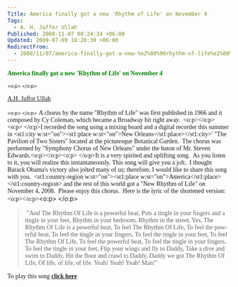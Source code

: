 ```yaml
---
Title: America finally got a new 'Rhythm of Life' on November 4
Tags:
  - A. H. Jaffor Ullah
Published: 2008-11-07 08:24:34 +06:00
Updated: 2009-07-09 18:20:39 +06:00
RedirectFrom:
  - 2008/11/07/america-finally-got-a-new-%e2%80%98rhythm-of-life%e2%80%99-on-november-4/
---
```



<p style="margin: 0pt" class="MsoNormal"><font face="Times New Roman"><strong><font color="#008000"><st1:country-region w:st="on"><st1:place w:st="on">America</st1:place></st1:country-region> finally got a new 'Rhythm of Life' on November 4 </font></strong></font></p>

<span style="font-size: 8pt"><o:p><font face="Times New Roman"> </font></o:p></span>
<p style="margin: 0pt" class="MsoNormal"><font face="Times New Roman"><a href="https://muktomona.com/Articles/jaffor/index.htm">A.H. Jaffor Ullah</a></font></p>

<span style="font-size: 8pt"><o:p><font face="Times New Roman"> </font></o:p></span> <font face="Times New Roman"><span style="font-family: Verdana">A chorus by the name "Rhythm of Life" was first published in 1966 and it composed by Cy Coleman, which became a Broadway hit right away.<span>  </span><o:p></o:p></span><span style="font-family: Verdana"><o:p> </o:p></span><span style="font-family: Verdana">I recorded the song using a mixing board and a digital recorder this summer in <st1:city w:st="on"><st1:place w:st="on">New Orleans</st1:place></st1:city>' "The Pavilion of Two Sisters" located at the picturesque Botanical Garden.<span>  </span>The chorus was performed by "Symphony Chorus of New Orleans" under the baton of Mr. Steven Edwards.<o:p></o:p></span><span style="font-family: Verdana"><o:p> </o:p></span><span style="font-family: Verdana">It is a very spirited and uplifting song.<span>  </span>As you listen to it, you will realize this instantaneously. This song will give you a jolt.<span>  </span>I thought Barack Obama's victory also jolted many of us; therefore, I would like to share this song with you.<span>  </span><st1:country-region w:st="on"><st1:place w:st="on">America</st1:place></st1:country-region> and the rest of this world got a "New Rhythm of Life" on November 4, 2008.<span>  </span>Please enjoy this chorus.<span>  </span>Here is the lyric of the shortened version:<o:p></o:p></span></font><o:p><font face="Times New Roman"> </font></o:p>
<blockquote><o:p> </o:p><span lang="EN"><font face="Times New Roman">"And The Rhythm Of Life is a powerful beat,
Puts a tingle in your fingers and a tingle in your feet,
Rhythm in your bedroom,
Rhythm in the street,
Yes, The Rhythm Of Life is a powerful beat,
To feel The Rhythm Of Life,
To feel the powerful beat,
To feel the tingle in your fingers,
To feel the tingle in your feet,
To feel The Rhythm Of Life,
To feel the powerful beat,
To feel the tingle in your fingers,
To feel the tingle in your feet,
Flip your wings and fly to Daddy,
Take a dive and swim to Daddy,
Hit the floor and crawl to Daddy,
Daddy we got The Rhythm Of Life,
Of life, of life, of life.
Yeah! Yeah! Yeah!
Man!"<o:p></o:p></font></span><span lang="EN"><o:p><font face="Times New Roman"> </font></o:p></span></blockquote>
<p style="margin: 0pt" class="MsoNormal"><font face="Times New Roman"><span lang="EN">To play this song <strong><a href="https://muktomona.com/Special_Event_/USelection2008/Rhythm_of_Life.mp3">click here</a></strong> </span><span> </span></font></p>
